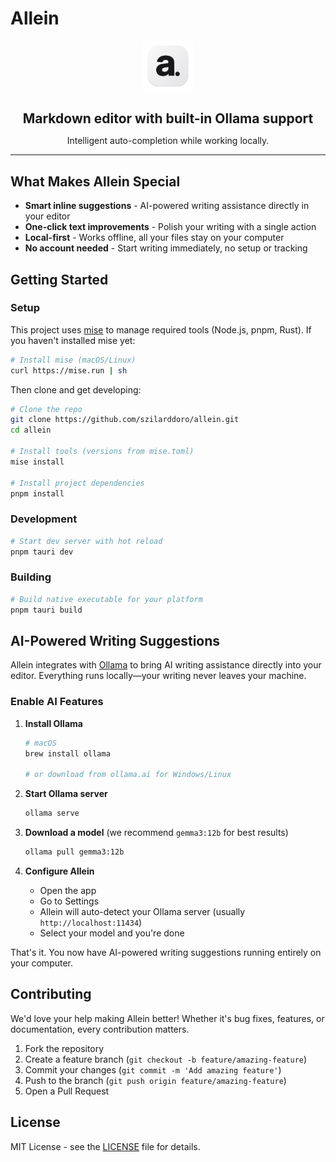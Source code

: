 # Allein

<div align="center">
  <img src="src/assets/allein-logo.png" alt="Allein logo" width="80" />
  <h2 style="border-bottom:none;margin-bottom: 0;">Markdown editor with built-in Ollama support</h2>
  <p>Intelligent auto-completion while working locally.</p>
</div>

---

## What Makes Allein Special

- **Smart inline suggestions** - AI-powered writing assistance directly in your editor
- **One-click text improvements** - Polish your writing with a single action
- **Local-first** - Works offline, all your files stay on your computer
- **No account needed** - Start writing immediately, no setup or tracking

## Getting Started

### Setup

This project uses [mise](https://mise.jdx.dev/) to manage required tools (Node.js, pnpm, Rust). If you haven't installed mise yet:

```bash
# Install mise (macOS/Linux)
curl https://mise.run | sh
```

Then clone and get developing:

```bash
# Clone the repo
git clone https://github.com/szilarddoro/allein.git
cd allein

# Install tools (versions from mise.toml)
mise install

# Install project dependencies
pnpm install
```

### Development

```bash
# Start dev server with hot reload
pnpm tauri dev
```

### Building

```bash
# Build native executable for your platform
pnpm tauri build
```

## AI-Powered Writing Suggestions

Allein integrates with [Ollama](https://ollama.ai) to bring AI writing assistance directly into your editor. Everything runs locally—your writing never leaves your machine.

### Enable AI Features

1. **Install Ollama**

   ```bash
   # macOS
   brew install ollama

   # or download from ollama.ai for Windows/Linux
   ```

2. **Start Ollama server**

   ```bash
   ollama serve
   ```

3. **Download a model** (we recommend `gemma3:12b` for best results)

   ```bash
   ollama pull gemma3:12b
   ```

4. **Configure Allein**
   - Open the app
   - Go to Settings
   - Allein will auto-detect your Ollama server (usually `http://localhost:11434`)
   - Select your model and you're done

That's it. You now have AI-powered writing suggestions running entirely on your computer.

## Contributing

We'd love your help making Allein better! Whether it's bug fixes, features, or documentation, every contribution matters.

1. Fork the repository
2. Create a feature branch (`git checkout -b feature/amazing-feature`)
3. Commit your changes (`git commit -m 'Add amazing feature'`)
4. Push to the branch (`git push origin feature/amazing-feature`)
5. Open a Pull Request

## License

MIT License - see the [LICENSE](LICENSE) file for details.
